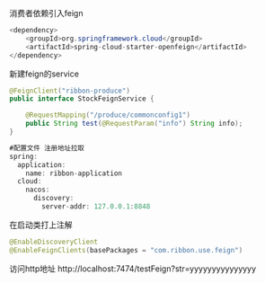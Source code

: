 
消费者依赖引入feign
```java
<dependency>
    <groupId>org.springframework.cloud</groupId>
    <artifactId>spring-cloud-starter-openfeign</artifactId>
</dependency>
```

新建feign的service
```java
@FeignClient("ribbon-produce")
public interface StockFeignService {

    @RequestMapping("/produce/commonconfig1")
    public String test(@RequestParam("info") String info);
}
```

```java
#配置文件 注册地址拉取
spring:
  application:
    name: ribbon-application
  cloud:
    nacos:
      discovery:
        server-addr: 127.0.0.1:8848
```

在启动类打上注解
```java
@EnableDiscoveryClient
@EnableFeignClients(basePackages = "com.ribbon.use.feign")
```

访问http地址
http://localhost:7474/testFeign?str=yyyyyyyyyyyyyyy